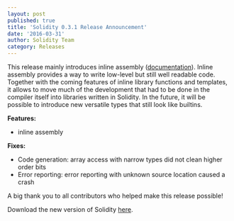 ```yaml
---
layout: post
published: true
title: 'Solidity 0.3.1 Release Announcement'
date: '2016-03-31'
author: Solidity Team
category: Releases
---
```


This release mainly introduces inline assembly ([documentation](https://solidity.readthedocs.org/en/latest/control-structures.html#inline-assembly)). Inline assembly provides a way to write low-level but still well readable code. Together with the coming features of inline library functions and templates, it allows to move much of the development that had to be done in the compiler itself into libraries written in Solidity. In the future, it will be possible to introduce new versatile types that still look like builtins.

**Features:**

- inline assembly

**Fixes:**

- Code generation: array access with narrow types did not clean higher order bits
- Error reporting: error reporting with unknown source location caused a crash

A big thank you to all contributors who helped make this release possible!

Download the new version of Solidity [here](https://github.com/ethereum/solidity/releases/tag/v0.3.1).
